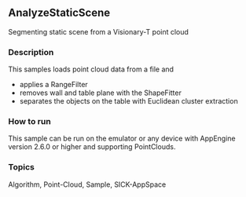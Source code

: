 ## AnalyzeStaticScene
Segmenting static scene from a Visionary-T point cloud
### Description
This samples loads point cloud data from a file and
- applies a RangeFilter
- removes wall and table plane with the ShapeFitter
- separates the objects on the table with Euclidean cluster extraction
### How to run
This sample can be run on the emulator or any device with
AppEngine version 2.6.0 or higher and supporting PointClouds.
### Topics
Algorithm, Point-Cloud, Sample, SICK-AppSpace